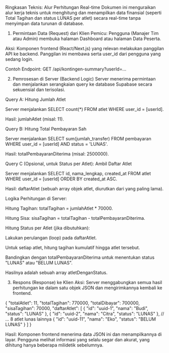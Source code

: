 Ringkasan Teknis: Alur Perhitungan Real-time
Dokumen ini menguraikan alur kerja teknis untuk menghitung dan menampilkan data finansial (seperti Total Tagihan dan status LUNAS per atlet) secara real-time tanpa menyimpan data turunan di database.

1. Permintaan Data (Request) dari Klien
Pemicu: Pengguna (Manajer Tim atau Admin) membuka halaman Dashboard atau halaman Data Peserta.

Aksi: Komponen frontend (React/Next.js) yang relevan melakukan panggilan API ke backend. Panggilan ini membawa serta user_id dari pengguna yang sedang login.

Contoh Endpoint: GET /api/kontingen-summary?userId=...

2. Pemrosesan di Server (Backend Logic)
Server menerima permintaan dan menjalankan serangkaian query ke database Supabase secara sekuensial dan terisolasi.

Query A: Hitung Jumlah Atlet

Server menjalankan SELECT count(*) FROM atlet WHERE user_id = [userId].

Hasil: jumlahAtlet (misal: 11).

Query B: Hitung Total Pembayaran Sah

Server menjalankan SELECT sum(jumlah_transfer) FROM pembayaran WHERE user_id = [userId] AND status = 'LUNAS'.

Hasil: totalPembayaranDiterima (misal: 2500000).

Query C (Opsional, untuk Status per Atlet): Ambil Daftar Atlet

Server menjalankan SELECT id, nama_lengkap, created_at FROM atlet WHERE user_id = [userId] ORDER BY created_at ASC.

Hasil: daftarAtlet (sebuah array objek atlet, diurutkan dari yang paling lama).

Logika Perhitungan di Server:

Hitung Tagihan: totalTagihan = jumlahAtlet * 70000.

Hitung Sisa: sisaTagihan = totalTagihan - totalPembayaranDiterima.

Hitung Status per Atlet (jika dibutuhkan):

Lakukan perulangan (loop) pada daftarAtlet.

Untuk setiap atlet, hitung tagihan kumulatif hingga atlet tersebut.

Bandingkan dengan totalPembayaranDiterima untuk menentukan status "LUNAS" atau "BELUM LUNAS".

Hasilnya adalah sebuah array atletDenganStatus.

3. Respons (Response) ke Klien
Aksi: Server menggabungkan semua hasil perhitungan ke dalam satu objek JSON dan mengirimkannya kembali ke frontend.

{
  "totalAtlet": 11,
  "totalTagihan": 770000,
  "totalDibayar": 700000,
  "sisaTagihan": 70000,
  "daftarAtlet": [
    { "id": "uuid-1", "nama": "Budi", "status": "LUNAS" },
    { "id": "uuid-2", "nama": "Citra", "status": "LUNAS" },
    // ... 8 atlet lunas lainnya
    { "id": "uuid-11", "nama": "Eko", "status": "BELUM LUNAS" }
  ]
}

Hasil: Komponen frontend menerima data JSON ini dan menampilkannya di layar. Pengguna melihat informasi yang selalu segar dan akurat, yang dihitung hanya beberapa milidetik sebelumnya.